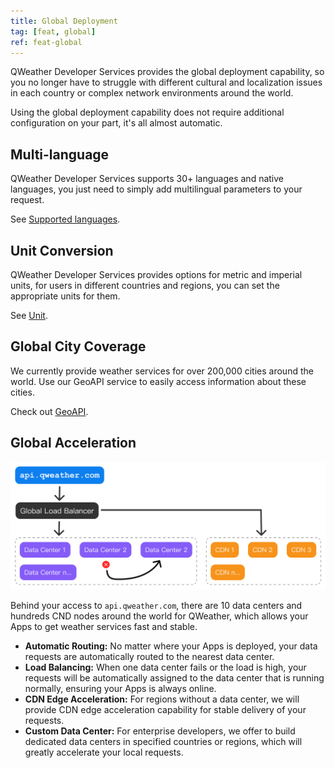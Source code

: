 ```yaml
---
title: Global Deployment
tag: [feat, global]
ref: feat-global
---
```


QWeather Developer Services provides the global deployment capability, so you no longer have to struggle with different cultural and localization issues in each country or complex network environments around the world.

Using the global deployment capability does not require additional configuration on your part, it's all almost automatic.

## Multi-language

QWeather Developer Services supports 30+ languages and native languages, you just need to simply add multilingual parameters to your request.

See [Supported languages](/en/docs/resource/language/).

## Unit Conversion

QWeather Developer Services provides options for metric and imperial units, for users in different countries and regions, you can set the appropriate units for them.

See [Unit](/en/docs/resource/unit/).

## Global City Coverage

We currently provide weather services for over 200,000 cities around the world. Use our GeoAPI service to easily access information about these cities.

Check out [GeoAPI](/en/docs/api/geoapi/).

## Global Acceleration

![global-server](/assets/images/content/global-server-flow.png)

Behind your access to `api.qweather.com`, there are 10 data centers and hundreds CND nodes around the world for QWeather, which allows your Apps to get weather services fast and stable.

- **Automatic Routing:** No matter where your Apps is deployed, your data requests are automatically routed to the nearest data center.
- **Load Balancing:** When one data center fails or the load is high, your requests will be automatically assigned to the data center that is running normally, ensuring your Apps is always online.
- **CDN Edge Acceleration:** For regions without a data center, we will provide CDN edge acceleration capability for stable delivery of your requests.
- **Custom Data Center:** For enterprise developers, we offer to build dedicated data centers in specified countries or regions, which will greatly accelerate your local requests.